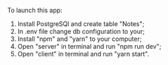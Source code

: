 To launch this app:
1. Install PostgreSQl and create table "Notes";
2. In .env file change db configuration to your;
3. Install "npm" and "yarn" to your computer;
4. Open "server" in terminal and run "npm run dev";
5. Open "client" in terminal and run "yarn start".
